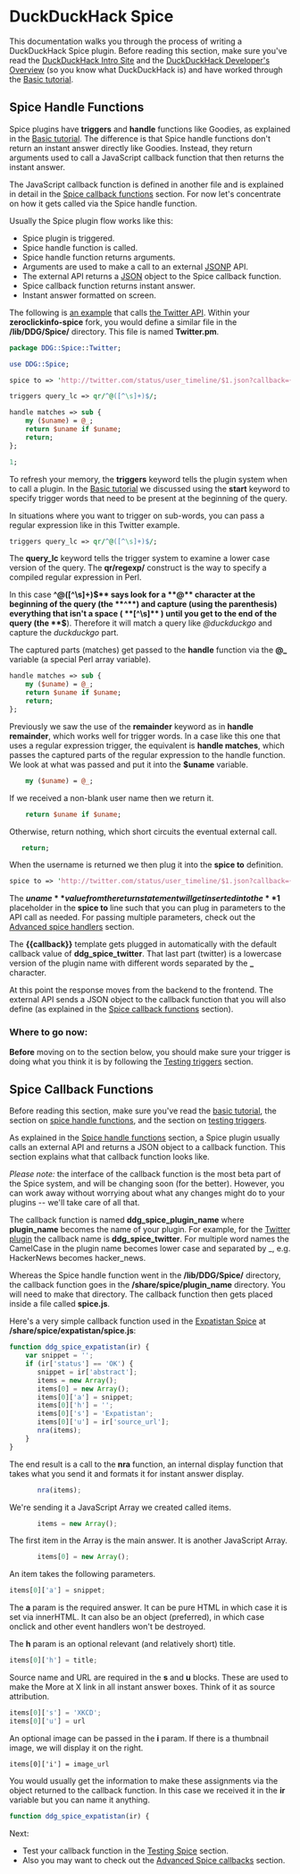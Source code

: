 DuckDuckHack Spice
====
This documentation walks you through the process of writing a DuckDuckHack Spice plugin.
Before reading this section, make sure you've read the [DuckDuckHack Intro Site](http://duckduckhack.com) and the [DuckDuckHack Developer's Overview](https://github.com/duckduckgo/duckduckgo/blob/master/README.md) (so you know what DuckDuckHack is) and have worked through the [Basic tutorial](http://github.com/duckduckgo/zeroclickinfo-goodies/blob/master/README.md).

## Spice Handle Functions
Spice plugins have **triggers** and **handle** functions like Goodies, as explained in the [Basic tutorial](http://github.com/duckduckgo/zeroclickinfo-goodies/blob/master/README.md). The difference is that Spice handle functions don't return an instant answer directly like Goodies. Instead, they return arguments used to call a JavaScript callback function that then returns the instant answer.

The JavaScript callback function is defined in another file and is explained in detail in the [Spice callback functions](#spice-callback-functions) section. For now let's concentrate on how it gets called via the Spice handle function.

Usually the Spice plugin flow works like this:

* Spice plugin is triggered.
* Spice handle function is called.
* Spice handle function returns arguments.
* Arguments are used to make a call to an external [JSONP](https://duckduckgo.com/?q=jsonp) API.
* The external API returns a [JSON](https://duckduckgo.com/?q=JSON) object to the Spice callback function.
* Spice callback function returns instant answer.
* Instant answer formatted on screen.

The following is [an example](https://duckduckgo.com/?q=twitter+duckduckgo) that calls [the Twitter API](http://twitter.com/status/user_timeline/duckduckgo.json?callback=ddg_spice_twitter). Within your **zeroclickinfo-spice** fork, you would define a similar file in the **/lib/DDG/Spice/** directory. This file is named **Twitter.pm**.

```perl
package DDG::Spice::Twitter;

use DDG::Spice;

spice to => 'http://twitter.com/status/user_timeline/$1.json?callback={{callback}}';

triggers query_lc => qr/^@([^\s]+)$/;

handle matches => sub {
    my ($uname) = @_;
    return $uname if $uname;
    return;
};

1;
```

To refresh your memory, the **triggers** keyword tells the plugin system when to call a plugin. In the [Basic tutorial](https://github.com/duckduckgo/zeroclickinfo-goodies/blob/master/README.md) we discussed using the **start** keyword to specify trigger words that need to be present at the beginning of the query.

In situations where you want to trigger on sub-words, you can pass a regular expression like in this Twitter example. 

```perl
triggers query_lc => qr/^@([^\s]+)$/;
```

The **query_lc** keyword tells the trigger system to examine a lower case version of the query. The **qr/regexp/** construct is the way to specify a compiled regular expression in Perl. 

In this case **^@([^\s]+)$** says look for a **@** character at the beginning of the query (the **^**) and capture (using the parenthesis) everything that isn't a space ( **[^\s]** ) until you get to the end of the query (the **$**). Therefore it will match a query like *@duckduckgo* and capture the *duckduckgo* part.

The captured parts (matches) get passed to the **handle** function via the **@_** variable (a special Perl array variable).

```perl
handle matches => sub {
    my ($uname) = @_;
    return $uname if $uname;
    return;
};
```

Previously we saw the use of the **remainder** keyword as in **handle remainder**, which works well for trigger words. In a case like this one that uses a regular expression trigger, the equivalent is **handle matches**, which passes the captured parts of the regular expression to the handle function. We look at what was passed and put it into the **$uname** variable.

```perl
    my ($uname) = @_;
```

If we received a non-blank user name then we return it.

```perl
    return $uname if $uname;
```

Otherwise, return nothing, which short circuits the eventual external call.

```perl
   return;
```

When the username is returned we then plug it into the **spice to** definition.

```perl
spice to => 'http://twitter.com/status/user_timeline/$1.json?callback={{callback}}';
```

The **$uname** value from the return statement will get inserted into the **$1** placeholder in the **spice to** line such that you can plug in parameters to the API call as needed. For passing multiple parameters, check out the [Advanced spice handlers](#advanced-spice-handlers) section.

The **{{callback}}** template gets plugged in automatically with the default callback value of **ddg_spice_twitter**. That last part (twitter) is a lowercase version of the plugin name with different words separated by the **_** character.

At this point the response moves from the backend to the frontend. The external API sends a JSON object to the callback function that you will also define (as explained in the [Spice callback functions](#spice-callback-functions) section).

### Where to go now:
**Before** moving on to the section below, you should make sure your trigger is doing what you think it is by following the [Testing triggers](https://github.com/duckduckgo/duckduckgo/blob/master/README.md#testing-triggers) section. 


## Spice Callback Functions

Before reading this section, make sure you've read the [basic tutorial](https://github.com/duckduckgo/zeroclickinfo-goodies/blob/master/README.md), the section on [spice handle functions](#spice-handle-functions), and the section on [testing triggers](https://github.com/duckduckgo/duckduckgo/blob/master/README.md#testing-triggers).

As explained in the [Spice handle functions](#spice-handle-functions) section, a Spice plugin usually calls an external API and returns a JSON object to a callback function. This section explains what that callback function looks like.

*Please note:* the interface of the callback function is the most beta part of the Spice system, and will be changing soon (for the better). However, you can work away without worrying about what any changes might do to your plugins -- we'll take care of all that.

The callback function is named **ddg_spice_plugin_name** where **plugin_name** becomes the name of your plugin. For example, for the [Twitter plugin](https://github.com/duckduckgo/zeroclickinfo-spice/blob/master/share/spice/twitter/spice.js) the callback name is **ddg_spice_twitter**. For multiple word names the CamelCase in the plugin name becomes lower case and separated by _, e.g. HackerNews becomes hacker_news.

Whereas the Spice handle function went in the **/lib/DDG/Spice/** directory, the callback function goes in the **/share/spice/plugin_name** directory. You will need to make that directory. The callback function then gets placed inside a file called **spice.js**.

Here's a very simple callback function used in the [Expatistan Spice](https://github.com/duckduckgo/zeroclickinfo-spice/blob/master/share/spice/expatistan/spice.js) at **/share/spice/expatistan/spice.js**:

```js
function ddg_spice_expatistan(ir) {
    var snippet = '';
    if (ir['status'] == 'OK') {
       snippet = ir['abstract'];
       items = new Array();
       items[0] = new Array();
       items[0]['a'] = snippet;
       items[0]['h'] = '';
       items[0]['s'] = 'Expatistan';
       items[0]['u'] = ir['source_url'];
       nra(items);
    }
}
```

The end result is a call to the **nra** function, an internal display function that takes what you send it and formats it for instant answer display. 

```js
       nra(items);
```

We're sending it a JavaScript Array we created called items.

```js
       items = new Array();
```

The first item in the Array is the main answer. It is another JavaScript Array.

```js
       items[0] = new Array();
```

An item takes the following parameters. 

```js
items[0]['a'] = snippet;
```

The **a** param is the required answer. It can be pure HTML in which case it is set via innerHTML. It can also be an object (preferred), in which case onclick and other event handlers won't be destroyed.

The **h** param is an optional relevant (and relatively short) title. 

```js
items[0]['h'] = title;
```

Source name and URL are required in the **s** and **u** blocks. These are used to make the More at X link in all instant answer boxes. Think of it as source attribution.

```js
items[0]['s'] = 'XKCD';
items[0]['u'] = url
```

An optional image can be passed in the **i** param. If there is a thumbnail image, we will display it on the right.

```
items[0]['i'] = image_url
```

You would usually get the information to make these assignments via the object returned to the callback function. In this case we received it in the **ir** variable but you can name it anything.

```js
function ddg_spice_expatistan(ir) {
```

Next:
 * Test your callback function in the [Testing Spice](http://duckduckhack.com/#testing-spice) section.
 * Also you may want to check out the [Advanced Spice callbacks](#advanced-spice-callbacks) section.
